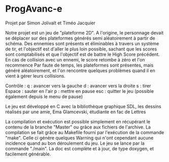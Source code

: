# ProgAvanc-e
Projet par Simon Jolivalt et Timéo Jacquier


Notre projet est un jeu de "plateforme 2D". A l'origine, le personnage devait se déplacer sur des plateformes générés semi aléatoirement à partir de schéma. Des ennemies sont présents et éliminables à travers un système de tir, et l'objectif est d'aller le plus loin possible, sachant que les scores sont comptabilisés et que l'objectif est de battre le High Score précédent. En cas de collision avec un ennemi, le score retombe à zéro et l'on recommence
Par faute de temps, les plateformes sont présentes, mais généré aléatoirement, et l'on rencontre quelques problèmes quand il en vient à gérer leurs collisions.

Contrôle :
 q : avancer vers la gauche
 d : avancer vers la droite
 s : tirer
 Espace : sauter en l'air
 p : mettre en pause
 esc : quitter le jeu (possible également depuis le menu de pause)
 
Le jeu est développé en C avec la bibliothèque graphique SDL, les dessins réalisés par une amie, Ema Glamcevski, étudiante en fac de Lettres

La compilation et exécution est possible simplement en récupérant le contenu de la branche "Master" ou grâce aux fichiers de l'archive.
La compilation se fait grâce au Makefile fourni par l'exécution de la commande "make". Celle ci génère quelques Warning qui n'ont cependant aucune incidence quand au bon déroulement du jeu. Le jeu se lance par la commande "./main".
La doc est complète et à jour, de type doxygen, et facilement générable.
